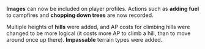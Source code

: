 <b>Images</b> can now be included on player profiles. Actions such as <b>adding fuel</b> to campfires and <b>chopping down trees</b> are now recorded.

Multiple heights of <b>hills</b> were added, and AP costs for climbing hills were changed to be more logical (it costs more AP to climb a hill, than to move around once up there). <b>Impassable</b> terrain types were added.
